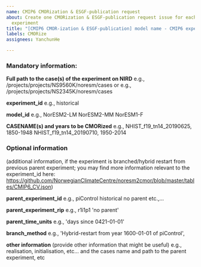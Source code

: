 ```yaml
---
name: CMIP6 CMORization & ESGF-publication request
about: Create one CMORization & ESGF-publication request issue for each single CMIP6
  experiment
title: "[CMIP6 CMOR-ization & ESGF-publication] model name - CMIP6 experiment name"
labels: CMORize
assignees: YanchunHe

---
```


### Mandatory information:

**Full path to the case(s) of the experiment on NIRD**
e.g., /projects/projects/NS9560K/noresm/cases
or
e.g., /projects/projects/NS2345K/noresm/cases

**experiment_id**
e.g., historical

**model_id**
e.g.,
NorESM2-LM
NorESM2-MM
NorESM1-F

**CASENAME(s) and years to be CMORized**
e.g., 
NHIST_f19_tn14_20190625, 1850-1948
NHIST_f19_tn14_20190710, 1950-2014

### Optional information
(additional information, if the experiment is branched/hybrid restart from previous parent experiment; you may find more information relevant to the experiment_id here: https://github.com/NorwegianClimateCentre/noresm2cmor/blob/master/tables/CMIP6_CV.json)

**parent_experiment_id**
e.g., 
piControl
historical
no parent
etc.,...

**parent_experiment_rip**
e.g., r1i1p1
'no parent'

**parent_time_units**
e.g.,
'days since 0421-01-01'

**branch_method**
e.g.,
'Hybrid-restart from year 1600-01-01 of piControl',

**other information**
(provide other information that might be useful)
e.g., realisation, initialisation, etc...
and the cases name and path to the parent experiment, etc
